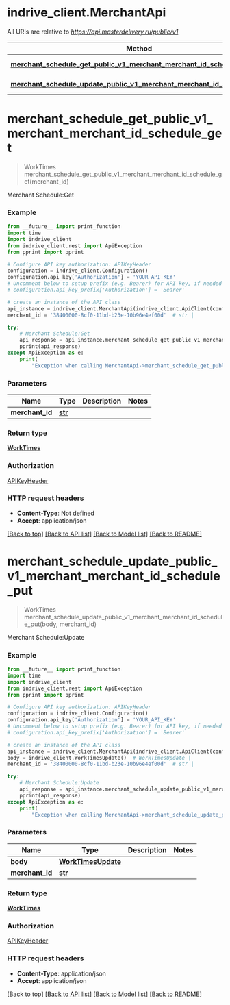 # indrive_client.MerchantApi

All URIs are relative to *https://api.masterdelivery.ru/public/v1*

Method | HTTP request | Description
------------- | ------------- | -------------
[**merchant_schedule_get_public_v1_merchant_merchant_id_schedule_get**](MerchantApi.md#merchant_schedule_get_public_v1_merchant_merchant_id_schedule_get) | **GET** /merchant/{merchant_id}/schedule | Merchant Schedule:Get
[**merchant_schedule_update_public_v1_merchant_merchant_id_schedule_put**](MerchantApi.md#merchant_schedule_update_public_v1_merchant_merchant_id_schedule_put) | **PUT** /merchant/{merchant_id}/schedule | Merchant Schedule:Update

# **merchant_schedule_get_public_v1_merchant_merchant_id_schedule_get**
> WorkTimes merchant_schedule_get_public_v1_merchant_merchant_id_schedule_get(merchant_id)

Merchant Schedule:Get

### Example

```python
from __future__ import print_function
import time
import indrive_client
from indrive_client.rest import ApiException
from pprint import pprint

# Configure API key authorization: APIKeyHeader
configuration = indrive_client.Configuration()
configuration.api_key['Authorization'] = 'YOUR_API_KEY'
# Uncomment below to setup prefix (e.g. Bearer) for API key, if needed
# configuration.api_key_prefix['Authorization'] = 'Bearer'

# create an instance of the API class
api_instance = indrive_client.MerchantApi(indrive_client.ApiClient(configuration))
merchant_id = '38400000-8cf0-11bd-b23e-10b96e4ef00d'  # str | 

try:
    # Merchant Schedule:Get
    api_response = api_instance.merchant_schedule_get_public_v1_merchant_merchant_id_schedule_get(merchant_id)
    pprint(api_response)
except ApiException as e:
    print(
        "Exception when calling MerchantApi->merchant_schedule_get_public_v1_merchant_merchant_id_schedule_get: %s\n" % e)
```

### Parameters

Name | Type | Description  | Notes
------------- | ------------- | ------------- | -------------
 **merchant_id** | [**str**](.md)|  | 

### Return type

[**WorkTimes**](WorkTimes.md)

### Authorization

[APIKeyHeader](../README.md#APIKeyHeader)

### HTTP request headers

 - **Content-Type**: Not defined
 - **Accept**: application/json

[[Back to top]](#) [[Back to API list]](../README.md#documentation-for-api-endpoints) [[Back to Model list]](../README.md#documentation-for-models) [[Back to README]](../README.md)

# **merchant_schedule_update_public_v1_merchant_merchant_id_schedule_put**
> WorkTimes merchant_schedule_update_public_v1_merchant_merchant_id_schedule_put(body, merchant_id)

Merchant Schedule:Update

### Example

```python
from __future__ import print_function
import time
import indrive_client
from indrive_client.rest import ApiException
from pprint import pprint

# Configure API key authorization: APIKeyHeader
configuration = indrive_client.Configuration()
configuration.api_key['Authorization'] = 'YOUR_API_KEY'
# Uncomment below to setup prefix (e.g. Bearer) for API key, if needed
# configuration.api_key_prefix['Authorization'] = 'Bearer'

# create an instance of the API class
api_instance = indrive_client.MerchantApi(indrive_client.ApiClient(configuration))
body = indrive_client.WorkTimesUpdate()  # WorkTimesUpdate | 
merchant_id = '38400000-8cf0-11bd-b23e-10b96e4ef00d'  # str | 

try:
    # Merchant Schedule:Update
    api_response = api_instance.merchant_schedule_update_public_v1_merchant_merchant_id_schedule_put(body, merchant_id)
    pprint(api_response)
except ApiException as e:
    print(
        "Exception when calling MerchantApi->merchant_schedule_update_public_v1_merchant_merchant_id_schedule_put: %s\n" % e)
```

### Parameters

Name | Type | Description  | Notes
------------- | ------------- | ------------- | -------------
 **body** | [**WorkTimesUpdate**](WorkTimesUpdate.md)|  | 
 **merchant_id** | [**str**](.md)|  | 

### Return type

[**WorkTimes**](WorkTimes.md)

### Authorization

[APIKeyHeader](../README.md#APIKeyHeader)

### HTTP request headers

 - **Content-Type**: application/json
 - **Accept**: application/json

[[Back to top]](#) [[Back to API list]](../README.md#documentation-for-api-endpoints) [[Back to Model list]](../README.md#documentation-for-models) [[Back to README]](../README.md)

